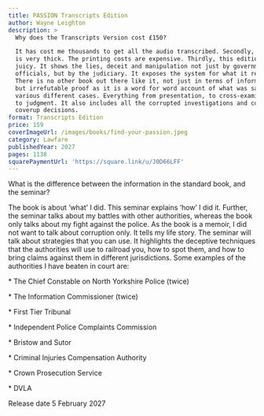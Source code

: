 ```yaml
---
title: PASSION Transcripts Edition
author: Wayne Leighton
description: >
  Why does the Transcripts Version cost £150?

  It has cost me thousands to get all the audio transcribed. Secondly, the book
  is very thick. The printing costs are expensive. Thirdly, this edition is
  juicy. It shows the lies, deceit and manipulation not just by government
  officials, but by the judiciary. It exposes the system for what it really is.
  There is no other book out there like it, not just in terms of information,
  but irrefutable proof as it is a word for word account of what was said in the
  various different cases. Everything from presentation, to cross-examination,
  to judgment. It also includes all the corrupted investigations and complaint
  coverup decisions.
format: Transcripts Edition
price: 159
coverImageUrl: /images/books/find-your-passion.jpeg
category: Lawfare
publishedYear: 2027
pages: 1138
squarePaymentUrl: 'https://square.link/u/J0D66LFF'
---
```


What is the difference between the information in the standard book, and the seminar?

The book is about ‘what’ I did. This seminar explains ‘how’ I did it. Further, the seminar talks about my battles with other authorities, whereas the book only talks about my fight against the police. As the book is a memoir, I did not want to talk about corruption only. It tells my life story. The seminar will talk about strategies that you can use. It highlights the deceptive techniques that the authorities will use to railroad you, how to spot them, and how to bring claims against them in different jurisdictions. Some examples of the authorities I have beaten in court are:

\*  The Chief Constable on North Yorkshire Police (twice)

\*  The Information Commissioner (twice)

\*  First Tier Tribunal

\*  Independent Police Complaints Commission

\*  Bristow and Sutor

\*  Criminal Injuries Compensation Authority

\*  Crown Prosecution Service

\*  DVLA



Release date 5 February 2027

```
```
